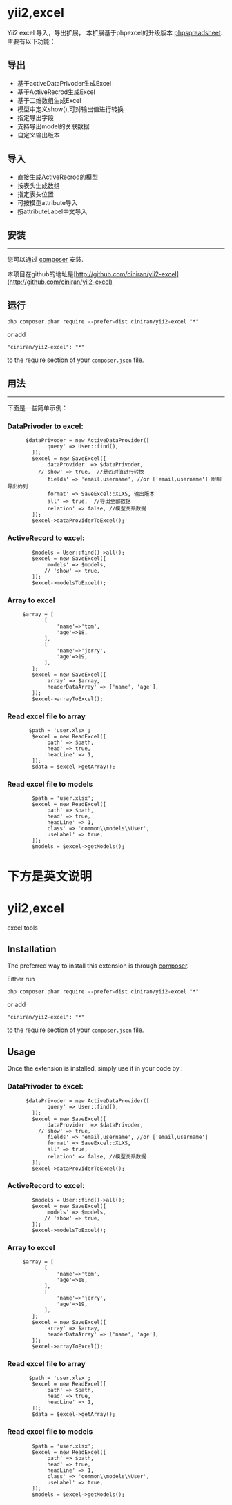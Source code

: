 yii2,excel
==========
Yii2  excel 导入，导出扩展，
本扩展基于phpexcel的升级版本 [phpspreadsheet](http://github.com/phpoffice/phpspreadsheet).
主要有以下功能：

## 导出
- 基于activeDataPrivoder生成Excel
- 基于ActiveRecrod生成Excel
- 基于二维数组生成Excel
- 模型中定义show(),可对输出值进行转换
- 指定导出字段
- 支持导出model的关联数据
- 自定义输出版本

## 导入
- 直接生成ActiveRecrod的模型
- 按表头生成数组
- 指定表头位置
- 可按模型attribute导入
- 按attributeLabel中文导入

## 安装
------------

您可以通过 [composer](http://getcomposer.org/download/) 安装.

本项目在github的地址是[http://github.com/ciniran/yii2-excel](http://github.com/ciniran/yii2-excel)

## 运行

```
php composer.phar require --prefer-dist ciniran/yii2-excel "*"
```

or add

```
"ciniran/yii2-excel": "*"
```

to the require section of your `composer.json` file.


## 用法
-----

下面是一些简单示例：

### DataPrivoder to excel:

```
      $dataPrivoder = new ActiveDataProvider([
            'query' => User::find(),
        ]);
        $excel = new SaveExcel([
            'dataProvider' => $dataPrivoder,
          //'show' => true,  //是否对值进行转换
            'fields' => 'email,username', //or ['email,username'] 限制导出的列
            'format' => SaveExcel::XLXS, 输出版本
            'all' => true,  //导出全部数据
            'relation' => false, //模型关系数据
        ]);
        $excel->dataProviderToExcel();

```

### ActiveRecord to excel:
```
        $models = User::find()->all();
        $excel = new SaveExcel([
            'models' => $models,
            // 'show' => true,
        ]);
        $excel->modelsToExcel();
```
### Array to excel

```
     $array = [
            [
                'name'=>'tom',
                'age'=>18,
            ],
            [
                'name'=>'jerry',
                'age'=>19,
            ],
        ];
        $excel = new SaveExcel([
            'array' => $array,
            'headerDataArray' => ['name', 'age'],
        ]);
        $excel->arrayToExcel();

```

### Read excel file to array
```
       $path = 'user.xlsx';
        $excel = new ReadExcel([
            'path' => $path,
            'head' => true,
            'headLine' => 1,
        ]);
        $data = $excel->getArray();
```
### Read excel file to models
```
        $path = 'user.xlsx';
        $excel = new ReadExcel([
            'path' => $path,
            'head' => true,
            'headLine' => 1,
            'class' => 'common\\models\\User',
            'useLabel' => true,
        ]);
        $models = $excel->getModels();
```

下方是英文说明
===========================================================


yii2,excel
==========
excel tools

Installation
------------

The preferred way to install this extension is through [composer](http://getcomposer.org/download/).

Either run

```
php composer.phar require --prefer-dist ciniran/yii2-excel "*"
```

or add

```
"ciniran/yii2-excel": "*"
```

to the require section of your `composer.json` file.


Usage
-----

Once the extension is installed, simply use it in your code by  :

### DataPrivoder to excel:

```
      $dataPrivoder = new ActiveDataProvider([
            'query' => User::find(),
        ]);
        $excel = new SaveExcel([
            'dataProvider' => $dataPrivoder,
          //'show' => true,
            'fields' => 'email,username', //or ['email,username']
            'format' => SaveExcel::XLXS,
            'all' => true,
            'relation' => false, //模型关系数据
        ]);
        $excel->dataProviderToExcel();

```

### ActiveRecord to excel:
```
        $models = User::find()->all();
        $excel = new SaveExcel([
            'models' => $models,
            // 'show' => true,
        ]);
        $excel->modelsToExcel();
```
### Array to excel

```
     $array = [
            [
                'name'=>'tom',
                'age'=>18,
            ],
            [
                'name'=>'jerry',
                'age'=>19,
            ],
        ];
        $excel = new SaveExcel([
            'array' => $array,
            'headerDataArray' => ['name', 'age'],
        ]);
        $excel->arrayToExcel();

```

### Read excel file to array
```
       $path = 'user.xlsx';
        $excel = new ReadExcel([
            'path' => $path,
            'head' => true,
            'headLine' => 1,
        ]);
        $data = $excel->getArray();
```
### Read excel file to models
```
        $path = 'user.xlsx';
        $excel = new ReadExcel([
            'path' => $path,
            'head' => true,
            'headLine' => 1,
            'class' => 'common\\models\\User',
            'useLabel' => true,
        ]);
        $models = $excel->getModels();
```
